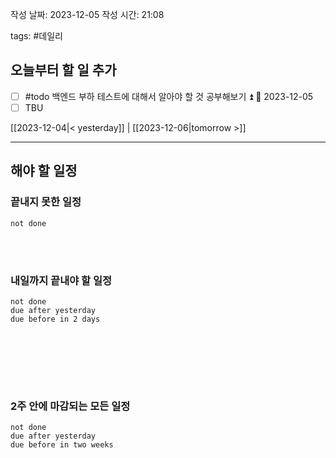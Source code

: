 
작성 날짜: 2023-12-05
작성 시간: 21:08

tags: #데일리

## 오늘부터 할 일 추가
- [ ] #todo 백엔드 부하 테스트에 대해서 알아야 할 것 공부해보기 ⏫ 📅 2023-12-05
- [ ] TBU

[[2023-12-04|< yesterday]] | [[2023-12-06|tomorrow >]]  
  
---  
## 해야 할 일정  

### 끝내지 못한 일정

```tasks
not done
```
<br></br>


### 내일까지 끝내야 할 일정
```tasks
not done
due after yesterday
due before in 2 days
```
<br></br>

<br></br>
### 2주 안에 마감되는 모든 일정
```tasks
not done
due after yesterday
due before in two weeks
```